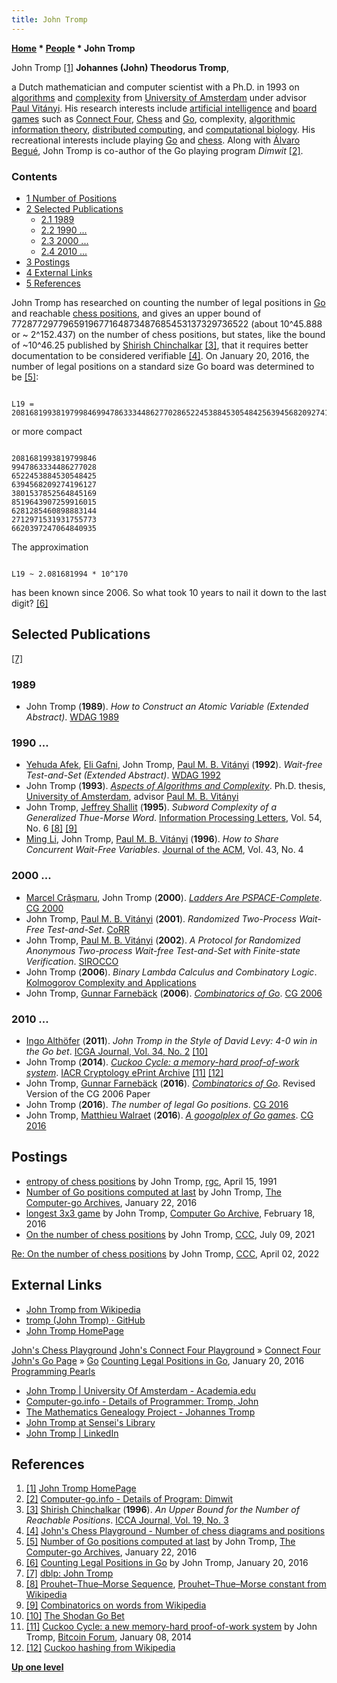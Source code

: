 ```yaml
---
title: John Tromp
---
```

**[Home](Home "Home") \* [People](People "People") \* John Tromp**



 [](https://tromp.github.io/) John Tromp <a id="cite-note-1" href="#cite-ref-1">[1]</a> 
**Johannes (John) Theodorus Tromp**,  

a Dutch mathematician and computer scientist with a Ph.D. in 1993 on [algorithms](Algorithms "Algorithms") and [complexity](https://en.wikipedia.org/wiki/Computational_complexity_theory) from [University of Amsterdam](https://en.wikipedia.org/wiki/University_of_Amsterdam) under advisor [Paul Vitányi](Mathematician#PVitany "Mathematician"). 
His research interests include [artificial intelligence](Artificial_Intelligence "Artificial Intelligence") and [board games](Games "Games") such as [Connect Four](Connect_Four "Connect Four"), [Chess](Chess "Chess") and [Go](Go "Go"), complexity, [algorithmic information theory](https://en.wikipedia.org/wiki/Algorithmic_information_theory), [distributed computing](https://en.wikipedia.org/wiki/Distributed_computing), and [computational biology](https://en.wikipedia.org/wiki/Computational_biology). 
His recreational interests include playing [Go](Go "Go") and [chess](Chess "Chess"). Along with [Álvaro Begué](%C3%81lvaro_Begu%C3%A9 "Álvaro Begué"), John Tromp is co-author of the Go playing program *Dimwit* <a id="cite-note-2" href="#cite-ref-2">[2]</a>.



### Contents


* [1 Number of Positions](#number-of-positions)
* [2 Selected Publications](#selected-publications)
	+ [2.1 1989](#1989)
	+ [2.2 1990 ...](#1990-...)
	+ [2.3 2000 ...](#2000-...)
	+ [2.4 2010 ...](#2010-...)
* [3 Postings](#postings)
* [4 External Links](#external-links)
* [5 References](#references)






John Tromp has researched on counting the number of legal positions in [Go](Go "Go") and reachable [chess positions](Chess_Position "Chess Position"), and gives an upper bound of 7728772977965919677164873487685453137329736522 (about 10^45.888 or ~ 2^152.437) on the number of chess positions, but states, like the bound of ~10^46.25 published by [Shirish Chinchalkar](Shirish_Chinchalkar "Shirish Chinchalkar") <a id="cite-note-3" href="#cite-ref-3">[3]</a>, that it requires better documentation to be considered verifiable <a id="cite-note-4" href="#cite-ref-4">[4]</a>. On January 20, 2016, the number of legal positions on a standard size Go board was determined to be <a id="cite-note-5" href="#cite-ref-5">[5]</a>:




```

L19 = 208168199381979984699478633344862770286522453884530548425639456820927419612738015378525648451698519643907259916015628128546089888314427129715319317557736620397247064840935 

```

or more compact




```

2081681993819799846
9947863334486277028
6522453884530548425
6394568209274196127
3801537852564845169
8519643907259916015
6281285460898883144
2712971531931755773
6620397247064840935

```

The approximation




```

L19 ~ 2.081681994 * 10^170

```

has been known since 2006. So what took 10 years to nail it down to the last digit? <a id="cite-note-6" href="#cite-ref-6">[6]</a>



## Selected Publications


<a id="cite-note-7" href="#cite-ref-7">[7]</a>



### 1989


* John Tromp (**1989**). *How to Construct an Atomic Variable (Extended Abstract)*. [WDAG 1989](http://www.informatik.uni-trier.de/~ley/db/conf/wdag/wdag89.html#Tromp89)


### 1990 ...


* [Yehuda Afek](http://www.informatik.uni-trier.de/~ley/pers/hd/a/Afek:Yehuda.html), [Eli Gafni](http://www.informatik.uni-trier.de/~ley/pers/hd/g/Gafni:Eli.html), John Tromp, [Paul M. B. Vitányi](Mathematician#PVitany "Mathematician") (**1992**). *Wait-free Test-and-Set (Extended Abstract)*. [WDAG 1992](http://www.informatik.uni-trier.de/~ley/db/conf/wdag/wdag92.html#AfekGTV92)
* John Tromp (**1993**). *[Aspects of Algorithms and Complexity](https://tromp.github.io/thesis.html)*. Ph.D. thesis, [University of Amsterdam](https://en.wikipedia.org/wiki/University_of_Amsterdam), advisor [Paul M. B. Vitányi](Mathematician#PVitany "Mathematician")
* John Tromp, [Jeffrey Shallit](Mathematician#JShallit "Mathematician") (**1995**). *Subword Complexity of a Generalized Thue-Morse Word*. [Information Processing Letters](https://en.wikipedia.org/wiki/Information_Processing_Letters), Vol. 54, No. 6 <a id="cite-note-8" href="#cite-ref-8">[8]</a> <a id="cite-note-9" href="#cite-ref-9">[9]</a>
* [Ming Li](http://www.informatik.uni-trier.de/~ley/pers/hd/l/Li:Ming.html), John Tromp, [Paul M. B. Vitányi](Mathematician#PVitany "Mathematician") (**1996**). *How to Share Concurrent Wait-Free Variables*. [Journal of the ACM](ACM#Journal "ACM"), Vol. 43, No. 4


### 2000 ...


* [Marcel Crâşmaru](index.php?title=Marcel_Cr%C3%A2%C5%9Fmaru&action=edit&redlink=1 "Marcel Crâşmaru (page does not exist)"), John Tromp (**2000**). *[Ladders Are PSPACE-Complete](http://link.springer.com/chapter/10.1007/3-540-45579-5_16)*. [CG 2000](CG_2000 "CG 2000")
* John Tromp, [Paul M. B. Vitányi](Mathematician#PVitany "Mathematician") (**2001**). *Randomized Two-Process Wait-Free Test-and-Set*. [CoRR](http://www.informatik.uni-trier.de/~ley/db/journals/corr/corr0106.html#cs-DC-0106056)
* John Tromp, [Paul M. B. Vitányi](Mathematician#PVitany "Mathematician") (**2002**). *A Protocol for Randomized Anonymous Two-process Wait-free Test-and-Set with Finite-state Verification*. [SIROCCO](http://www.informatik.uni-trier.de/~ley/db/conf/sirocco/sirocco2002.html#TrompV02)
* John Tromp (**2006**). *Binary Lambda Calculus and Combinatory Logic*. [Kolmogorov Complexity and Applications](http://www.informatik.uni-trier.de/~ley/db/conf/dagstuhl/P6051.html#Tromp06)
* John Tromp, [Gunnar Farnebäck](Gunnar_Farneb%C3%A4ck "Gunnar Farnebäck") (**2006**). *[Combinatorics of Go](http://link.springer.com/chapter/10.1007/978-3-540-75538-8_8)*. [CG 2006](CG_2006 "CG 2006")


### 2010 ...


* [Ingo Althöfer](Ingo_Alth%C3%B6fer "Ingo Althöfer") (**2011**). *John Tromp in the Style of David Levy: 4-0 win in the Go bet*. [ICGA Journal, Vol. 34, No. 2](ICGA_Journal#34_2 "ICGA Journal") <a id="cite-note-10" href="#cite-ref-10">[10]</a>
* John Tromp (**2014**). *[Cuckoo Cycle: a memory-hard proof-of-work system](https://github.com/tromp/cuckoo/blob/master/cuckoo.pdf)*. [IACR Cryptology ePrint Archive](http://www.informatik.uni-trier.de/~ley/db/journals/iacr/iacr2014.html#Tromp14) <a id="cite-note-11" href="#cite-ref-11">[11]</a> <a id="cite-note-12" href="#cite-ref-12">[12]</a>
* John Tromp, [Gunnar Farnebäck](Gunnar_Farneb%C3%A4ck "Gunnar Farnebäck") (**2016**). *[Combinatorics of Go](https://slidelegend.com/combinatorics-of-go-john-tromp_59e6582d1723dd4ae3fc8239.html)*. Revised Version of the CG 2006 Paper
* John Tromp (**2016**). *The number of legal Go positions*. [CG 2016](CG_2016 "CG 2016")
* John Tromp, [Matthieu Walraet](Matthieu_Walraet "Matthieu Walraet") (**2016**). *[A googolplex of Go games](Matthieu_Walraet#googolplex "Matthieu Walraet")*. [CG 2016](CG_2016 "CG 2016")


## Postings


* [entropy of chess positions](https://groups.google.com/d/msg/rec.games.chess/pyM6LfZPbvY/DO2V0y4BezIJ) by John Tromp, [rgc](Computer_Chess_Forums "Computer Chess Forums"), April 15, 1991
* [Number of Go positions computed at last](https://groups.google.com/d/msg/computer-go-archive/jlVCk9IRGEY/us3LHpTPCgAJ) by John Tromp, [The Computer-go Archives](http://computer-go.org/pipermail/computer-go/), January 22, 2016
* [longest 3x3 game](https://groups.google.com/d/msg/computer-go-archive/sTHY0pBpm0o/3s_YkoUlBQAJ) by John Tromp, [Computer Go Archive](https://groups.google.com/forum/#!forum/computer-go-archive), February 18, 2016
* [On the number of chess positions](http://www.talkchess.com/forum3/viewtopic.php?f=7&t=77685) by John Tromp, [CCC](CCC "CCC"), July 09, 2021


 [Re: On the number of chess positions](https://www.talkchess.com/forum3/viewtopic.php?f=7&t=77685&start=34) by John Tromp, [CCC](CCC "CCC"), April 02, 2022
## External Links


* [John Tromp from Wikipedia](https://en.wikipedia.org/wiki/John_Tromp)
* [tromp (John Tromp) · GitHub](https://github.com/tromp)
* [John Tromp HomePage](https://tromp.github.io/)


 [John's Chess Playground](https://tromp.github.io/chess/chess.html)
 [John's Connect Four Playground](https://tromp.github.io/c4/c4.html) » [Connect Four](Connect_Four "Connect Four")
 [John's Go Page](https://tromp.github.io/go.html) » [Go](Go "Go")
 [Counting Legal Positions in Go](https://tromp.github.io/go/legal.html), January 20, 2016
 [Programming Pearls](https://tromp.github.io/pearls.html)
* [John Tromp | University Of Amsterdam - Academia.edu](http://amsterdam.academia.edu/JohnTromp)
* [Computer-go.info - Details of Programmer: Tromp, John](http://www.computer-go.info/db/operson.php?a=Tromp%2C+John)
* [The Mathematics Genealogy Project - Johannes Tromp](https://genealogy.math.ndsu.nodak.edu/id.php?id=66084)
* [John Tromp at Sensei's Library](http://senseis.xmp.net/?JohnTromp)
* [John Tromp | LinkedIn](https://www.linkedin.com/in/john-tromp-b1601b8/)


## References


1. <a id="cite-ref-1" href="#cite-note-1">[1]</a> [John Tromp HomePage](https://tromp.github.io/)
2. <a id="cite-ref-2" href="#cite-note-2">[2]</a> [Computer-go.info - Details of Program: Dimwit](http://www.computer-go.info/db/oprog.php?a=Dimwit)
3. <a id="cite-ref-3" href="#cite-note-3">[3]</a> [Shirish Chinchalkar](Shirish_Chinchalkar "Shirish Chinchalkar") (**1996**). *An Upper Bound for the Number of Reachable Positions*. [ICCA Journal, Vol. 19, No. 3](ICGA_Journal#19_3 "ICGA Journal")
4. <a id="cite-ref-4" href="#cite-note-4">[4]</a> [John's Chess Playground - Number of chess diagrams and positions](https://tromp.github.io/chess/chess.html)
5. <a id="cite-ref-5" href="#cite-note-5">[5]</a> [Number of Go positions computed at last](https://groups.google.com/d/msg/computer-go-archive/jlVCk9IRGEY/us3LHpTPCgAJ) by John Tromp, [The Computer-go Archives](http://computer-go.org/pipermail/computer-go/), January 22, 2016
6. <a id="cite-ref-6" href="#cite-note-6">[6]</a> [Counting Legal Positions in Go](http://tromp.github.io/go/legal.html) by John Tromp, January 20, 2016
7. <a id="cite-ref-7" href="#cite-note-7">[7]</a> [dblp: John Tromp](https://dblp.uni-trier.de/pers/hd/t/Tromp:John)
8. <a id="cite-ref-8" href="#cite-note-8">[8]</a> [Prouhet–Thue–Morse Sequence](Max_Euwe#ProuhetThueMorseSequence "Max Euwe"), [Prouhet–Thue–Morse constant from Wikipedia](https://en.wikipedia.org/wiki/Prouhet%E2%80%93Thue%E2%80%93Morse_constant)
9. <a id="cite-ref-9" href="#cite-note-9">[9]</a> [Combinatorics on words from Wikipedia](https://en.wikipedia.org/wiki/Combinatorics_on_words)
10. <a id="cite-ref-10" href="#cite-note-10">[10]</a> [The Shodan Go Bet](http://dcook.org/gobet/)
11. <a id="cite-ref-11" href="#cite-note-11">[11]</a> [Cuckoo Cycle: a new memory-hard proof-of-work system](https://bitcointalk.org/index.php?topic=405483.0) by John Tromp, [Bitcoin Forum](https://bitcointalk.org/index.php), January 08, 2014
12. <a id="cite-ref-12" href="#cite-note-12">[12]</a> [Cuckoo hashing from Wikipedia](https://en.wikipedia.org/wiki/Cuckoo_hashing)

**[Up one level](People "People")**







 
